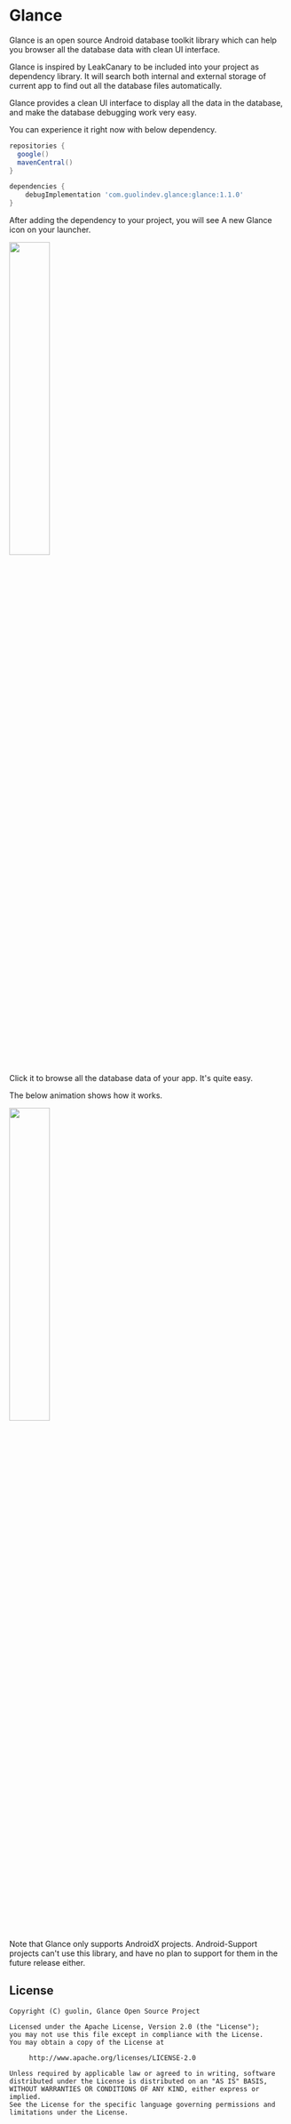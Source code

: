 # Glance

Glance is an open source Android database toolkit library which can help you browser all the database data with clean UI interface.

Glance is inspired by LeakCanary to be included into your project as dependency library. It will search both internal and external storage of current app to find out all the database files automatically.

Glance provides a clean UI interface to display all the data in the database, and make the database debugging work very easy.

You can experience it right now with below dependency.

```groovy
repositories {
  google()
  mavenCentral()
}

dependencies {
    debugImplementation 'com.guolindev.glance:glance:1.1.0'
}
```

After adding the dependency to your project, you will see A new Glance icon on your launcher.

<img src="screenshots/1.png" width="38%" />

Click it to browse all the database data of your app. It's quite easy.

The below animation shows how it works.

<img src="screenshots/2.gif" width="38%" />

Note that Glance only supports AndroidX projects. Android-Support projects can't use this library, and have no plan to support for them in the future release either.

## License

```
Copyright (C) guolin, Glance Open Source Project

Licensed under the Apache License, Version 2.0 (the "License");
you may not use this file except in compliance with the License.
You may obtain a copy of the License at

     http://www.apache.org/licenses/LICENSE-2.0

Unless required by applicable law or agreed to in writing, software
distributed under the License is distributed on an "AS IS" BASIS,
WITHOUT WARRANTIES OR CONDITIONS OF ANY KIND, either express or implied.
See the License for the specific language governing permissions and
limitations under the License.
```
